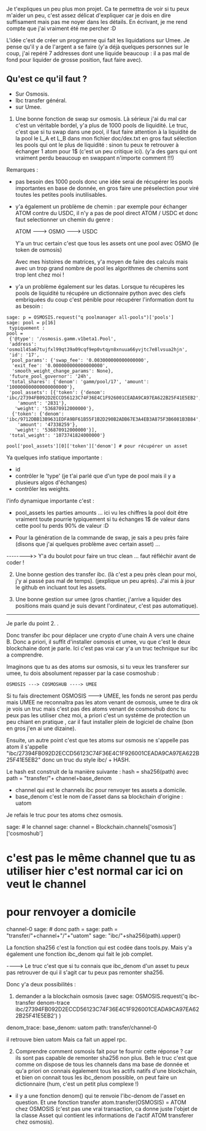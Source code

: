 Je t'expliques un peu plus mon projet. Ca te permettra de voir si tu peux m'aider un peu, c'est assez délicat d'expliquer car je dois en dire suffisament mais pas me noyer dans les détails. En écrivant, je me rend compte que j'ai vraiment été me percher :D


 L'idée c'est de créer un programme qui fait les liquidations sur Umee. Je pense qu'il y a de l'argent a se faire (y'a déjà quelques personnes sur le coup, j'ai repéré 7 addresses dont une liquide beaucoup : il a pas mal de fond pour liquider de grosse position, faut faire avec).


Qu'est ce qu'il faut ? 
---------------------

- Sur Osmosis.
- Ibc transfer général.
- sur Umee. 


1. Une bonne fonction de swap sur osmosis. Là sérieux j'ai du mal car c'est un véritable bordel, y'a plus de 1000 pools de liquidité. Le truc, c'est que si tu swap dans une pool, il faut faire attention à la liquidité de la pool le L_A et L_B dans mon fichier doc/dex.txt en gros faut sélection les pools qui ont le plus de liquidité : sinon tu peux te retrouver à échanger 1 atom pour 1$ (c'est un peu critique ici). (y'a des gars qui ont vraiment perdu beaucoup en swappant n'importe comment !!!)

Remarques : 

 - pas besoin des 1000 pools donc une idée serai de récupérer les pools importantes en base de  donnée, en gros faire une préselection pour viré toutes les petites pools inutilisables. 


 - y'a également un problème de chemin : par exemple pour échanger ATOM contre du USDC, il n'y a pas de pool direct ATOM / USDC  et donc faut selectionner un chemin du genre :

      ATOM ---> OSMO ---> USDC 

   Y'a un truc certain c'est que tous les assets ont une pool avec OSMO (le token de osmosis)

   Avec mes histoires de matrices, y'a moyen de faire des calculs mais avec un trop grand nombre de pool les algorithmes de chemins sont trop lent chez moi ! 

 - y'a un problème également sur les datas. Lorsque tu récupères les pools de liquidité  tu récupére un dictionnaire python avec des clefs embriquées du coup c'est pénible pour récupérer l'information dont tu as besoin : 

```
sage: p = OSMOSIS.request("q poolmanager all-pools")['pools']
sage: pool = p[16]
 typiquement : 
pool = 
 {'@type': '/osmosis.gamm.v1beta1.Pool',
 'address': 'osmo1l45a67tujfxl99qt39a09cqf9ep0vtqyn8xnuua66yvjtc7e8lvsua2hjn',
 'id': '17',
 'pool_params': {'swap_fee': '0.003000000000000000',
  'exit_fee': '0.000000000000000000',
  'smooth_weight_change_params': None},
 'future_pool_governor': '24h',
 'total_shares': {'denom': 'gamm/pool/17', 'amount': '100000000000000000000'},
 'pool_assets': [{'token': {'denom': 'ibc/27394FB092D2ECCD56123C74F36E4C1F926001CEADA9CA97EA622B25F41E5EB2',
    'amount': '2831'},
   'weight': '536870912000000'},
  {'token': {'denom': 'ibc/9712DBB13B9631EDFA9BF61B55F1B2D290B2ADB67E3A4EB3A875F3B6081B3B84',
    'amount': '47338259'},
   'weight': '536870912000000'}],
 'total_weight': '1073741824000000'}
```
```
pool['pool_assets'][0]['token']['denom'] # pour récupérer un asset 
```

Ya quelques info statique importante : 

* id
* contrôler le 'type' (je t'ai parlé que d'un type de pool mais il y a plusieurs algos d'échanges)
* contrôler les weights. 

l'info dynamique importante c'est : 

* pool_assets  les parties amounts  ... ici vu les chiffres la pool doit être vraiment toute pourrie typiquement si tu échanges 1$ de valeur dans cette pool tu perds 90% de valeur :D





 - Pour la génération de la commande de swap, je sais a peu près faire (disons que j'ai quelques problème avec certain asset) ... 


-------->>  Y'a du boulot pour faire un truc clean ... faut réfléchir avant de coder ! 


2. Une bonne gestion des transfer ibc. (là c'est a peu près clean pour moi, j'y ai passé pas mal de temps). (jexplique un peu après). J'ai mis à jour le github en incluant tout les assets. 


3. Une bonne gestion sur umee (gros chantier, j'arrive a liquider des positions mais quand je suis devant l'ordinateur, c'est pas automatique). 


--------------------------------------------------------------

Je parle du point 2. . 

Donc transfer ibc pour déplacer une crypto d'une chain A vers une chaine B. Donc a priori, il suffit d'installer osmosis et umee, vu que c'est le deux blockchaine dont je parle. Ici c'est pas vrai car y'a un truc technique sur ibc a comprendre. 

Imaginons que tu as des atoms sur osmosis, si tu veux les transferer sur umee, tu dois absolument repasser par la case cosmoshub : 
  
    OSMOSIS ---> COSMOSHUB ----> UMEE 

Si tu fais directement OSMOSIS ---> UMEE, les fonds ne seront pas perdu mais UMEE ne reconnaîtra pas les atom venant de osmosis, umee te dira ok je vois un truc mais  c'est pas des atoms venant de cosmoshub donc tu peux pas les utiliser chez moi, a priori c'est un systéme de protection un peu  chiant en pratique , car il faut installer plein de logiciel de chaîne  (bon en gros j'en ai une dizaine). 

Ensuite, un autre point c'est que tes atoms sur osmosis ne s'appelle pas atom il s'appelle 
"ibc/27394FB092D2ECCD56123C74F36E4C1F926001CEADA9CA97EA622B25F41E5EB2" donc un truc du style 
ibc/ + HASH. 

Le hash est construit de la manière suivante : 
   hash = sha256(path)  avec path = "transfer/"+ channel+base_denom
   - channel qui est le channels ibc pour renvoyer tes assets a domicile. 
   - base_denom c'est le nom de l'asset dans sa blockchain d'origine : uatom 


Je refais le truc pour tes atoms chez osmosis. 

sage: #  le channel 
sage: channel = Blockchain.channels['osmosis']['cosmoshub']
 # c'est pas le même channel que tu as utiliser hier c'est normal car ici on veut le channel 
 # pour renvoyer a domicile
channel-0
sage: # donc path = 
sage: path = "transfer/"+channel+"/"+"uatom"
sage: "ibc/"+sha256(path).upper()

La fonction sha256 c'est la fonction qui est codée dans tools.py. Mais y'a également une fonction ibc_denom qui fait le job complet. 

---->   Le truc c'est que si tu connais que ibc_denom d'un asset tu peux pas retrouver de qui il s'agit car tu peux pas remonter sha256. 

Donc y'a deux possibilités : 

1. demander a la blockchain osmosis 
(avec sage: OSMOSIS.request('q ibc-transfer denom-trace ibc/27394FB092D2ECCD56123C74F36E4C1F926001CEADA9CA97EA622B25F41E5EB2')   )

denom_trace:
  base_denom: uatom
  path: transfer/channel-0

il retrouve bien uatom Mais ca fait un appel rpc. 

2.  Comprendre comment osmosis fait pour te fournir cette réponse ? car ils sont pas capable de remonter sha256 non plus. Beh le truc c'est que comme on dispose de tous les channels dans ma base de donnée et qu'a priori on connais également tous les actifs natifs d'une blockchain, et bien on connait tous les ibc_denom possible, on peut faire un dictionnaire (hum, c'est un petit plus complexe !) 


- il y a une fonction denom() qui te renvoie l'ibc-denom de l'asset en question. Et une fonction transfer  atom.transfer(OSMOSIS) = ATOM chez OSMOSIS (c'est pas une vrai transaction, ca donne juste l'objet de la classe Asset qui contient les informations de l'actif ATOM transferer chez osmosis). 
